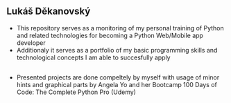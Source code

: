 ## Lukáš Děkanovský  
- This repository serves as a monitoring of my personal training of Python and related technologies for becoming a Python Web/Mobile app developer
- Additionaly it serves as a portfolio of my basic programming skills and technological concepts I am able to succesfully apply
##
- Presented projects are done compeltely by myself with usage of minor hints and graphical parts by Angela Yo and her Bootcamp 100 Days of Code: The Complete Python Pro (Udemy) 
